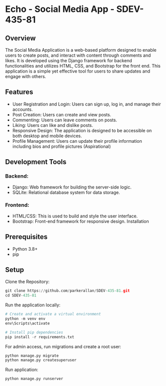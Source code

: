 # Echo - Social Media App - SDEV-435-81
## Overview
The Social Media Application is a web-based platform designed to enable users to create posts, and interact with content through comments and likes. It is developed using the Django framework for backend functionalities and utilizes HTML, CSS, and Bootstrap for the front end. This application is a simple yet effective tool for users to share updates and engage with others.

## Features
- User Registration and Login: Users can sign up, log in, and manage their accounts.
- Post Creation: Users can create and view posts.
- Commenting: Users can leave comments on posts.
- Liking: Users can like and dislike posts.
- Responsive Design: The application is designed to be accessible on both desktop and mobile devices.
- Profile Management: Users can update their profile information including bios and profile pictures (Aspirational)

## Development Tools
### Backend:
- Django: Web framework for building the server-side logic.
- SQLite: Relational database system for data storage.

### Frontend:
- HTML/CSS: This is used to build and style the user interface.
- Bootstrap: Front-end framework for responsive design.
Installation

## Prerequisites
- Python 3.8+
- pip

## Setup
Clone the Repository:
```python
git clone https://github.com/parkerallan/SDEV-435-81.git
cd SDEV-435-81
```
Run the application locally:
```python
# Create and activate a virtual environment
python -m venv env
env\Scripts\activate

# Install pip dependencies
pip install -r requirements.txt
```
For admin access, run migrations and create a root user:
```python 
python manage.py migrate
python manage.py createsuperuser
```
Run application:
```python 
python manage.py runserver
```

